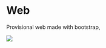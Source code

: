 # Web
Provisional web made with bootstrap,

<img src="https://pbs.twimg.com/media/FGbjgqJWUAMRm0n?format=jpg&name=medium">
